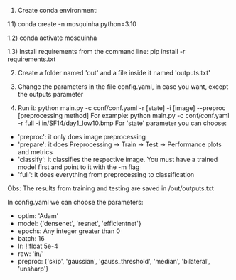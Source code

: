 1) Create conda environment:

1.1) conda create -n mosquinha python=3.10

1.2) conda activate mosquinha

1.3) Install requirements from the command line: pip install -r requirements.txt

2) Create a folder named 'out' and a file inside it named 'outputs.txt'

3) Change the parameters in the file config.yaml, in case you want, except the outputs parameter

4) Run it: python main.py -c conf/conf.yaml -r [state] -i [image] --preproc [preprocessing method]
For example: python main.py -c conf/conf.yaml -r full -i in/SF14/day1_low10.bmp
For 'state' parameter you can choose:
- 'preproc': it only does image preprocessing
- 'prepare': it does Preprocessing -> Train -> Test -> Performance plots and metrics
- 'classify': it classifies the respective image. You must have a trained model first and point to it with the -m flag
- 'full': it does everything from preprocessing to classification

Obs: The results from training and testing are saved in /out/outputs.txt

In config.yaml we can choose the parameters:
- optim: 'Adam'
- model: {'densenet', 'resnet', 'efficientnet'}
- epochs: Any integer greater than 0
- batch: 16
- lr: !!float 5e-4
- raw: 'in/'
- preproc: {'skip', 'gaussian', 'gauss_threshold', 'median', 'bilateral', 'unsharp'}

